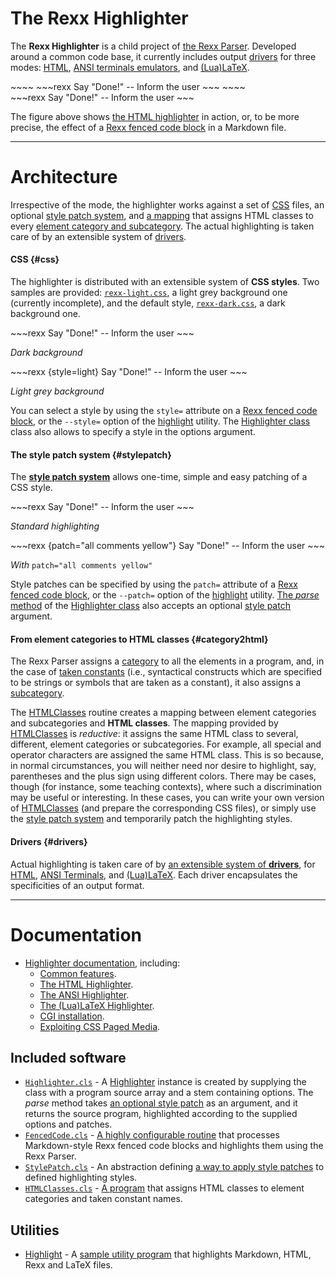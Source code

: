 The Rexx Highlighter
====================

The **Rexx Highlighter** is a child project of [the Rexx Parser](/rexx-parser/).
Developed around a common code base,
it currently includes output [drivers](#drivers) for
three modes: [HTML](html/),
[ANSI terminals emulators](ansi/),
and [(Lua)LaTeX](latex/).

<div class="row">
<div class="col-sm-6">
~~~~
~~~rexx
Say "Done!" -- Inform the user
~~~
~~~~
</div>
<div class="col-sm-6">
~~~rexx
Say "Done!" -- Inform the user
~~~
</div>
</div>

The figure above shows [the HTML highlighter](html/) in action, or,
to be more precise, the effect of a
[Rexx fenced code block](fencedcode/)
in a Markdown file.


-----------------------


Architecture
============

Irrespective of the mode, the highlighter works
against a set of [CSS](#css) files,
an optional [style patch system](#stylepatch), and
[a mapping](#category2html) that assigns
HTML classes to every
[element category and subcategory](../ref/categories/).
The actual highlighting is taken care of by an
extensible system of [drivers](#drivers).

#### CSS {#css}

The highlighter is distributed with an
extensible system of **CSS styles**.
Two samples are provided:
<code>[rexx-light.css](/rexx-parser/css/rexx-light.css)</code>,
a light grey background one (currently incomplete),
and the default style,
<code>[rexx-dark.css](/rexx-parser/css/rexx-dark.css)</code>,
a dark background one.

<div class="row">
<div class="col-sm-6">
~~~rexx
Say "Done!" -- Inform the user
~~~
<p class="text-center"><em>Dark background</em></p>
</div>
<div class="col-sm-6">
~~~rexx {style=light}
Say "Done!" -- Inform the user
~~~
<p class="text-center"><em>Light grey background</em></code></p>
</div>
</div>

You can select a style by using the `style=` attribute on a
[Rexx fenced code block](fencedcode/), or the
`--style=` option of the [highlight](../utilities/highlight/) utility.
The [Highlighter class](../ref/classes/highlighter/) class
also allows to specify a style in the options argument.

#### The style patch system {#stylepatch}

The [**style patch system**](../ref/classes/stylepatch/)
allows one-time, simple and easy patching of a
CSS style.

<div class="row">
<div class="col-sm-6">
~~~rexx
Say "Done!" -- Inform the user
~~~
<p class="text-center"><em>Standard highlighting</em></p>
</div>
<div class="col-sm-6">
~~~rexx {patch="all comments yellow"}
Say "Done!" -- Inform the user
~~~
<p class="text-center"><em>With</em> <code>patch="all comments yellow"</code></p>
</div>
</div>

Style patches can be specified by using the `patch=` attribute
of a [Rexx fenced code block](fencedcode/#patch), or the
`--patch=` option of the [highlight](../utilities/highlight/) utility.
[The *parse* method](../ref/classes/highlighter/#parse) of the
[Highlighter class](../ref/classes/highlighter/)
also accepts an optional [style patch](../ref/classes/stylepatch/) argument.

#### From element categories to HTML classes {#category2html}

The Rexx Parser assigns a [category](../ref/categories/)
to all the elements in a program, and, in the case
of [taken constants](../glossary/#taken-constant) (i.e.,
syntactical constructs which are specified to be
strings or symbols that are taken as a constant), it
also assigns a [subcategory](../ref/categories/).

The [HTMLClasses](HTMLClasses/) routine creates a mapping
between element categories and subcategories and **HTML classes**.
The mapping provided by [HTMLClasses](HTMLClasses/) is *reductive*:
it assigns the same HTML class to several, different,
element categories or subcategories.
For example, all special and operator characters
are assigned the same HTML class. This is so because,
in normal circumstances, you will neither need nor desire
to highlight, say, parentheses and the plus sign using
different colors. There may be cases, though (for instance,
some teaching contexts), where such a discrimination may be
useful or interesting. In these cases, you can write
your own version of [HTMLClasses](HTMLClasses/) (and
prepare the corresponding CSS files), or simply use
the [style patch system](../ref/classes/stylepatch/)
and temporarily patch the highlighting styles.

#### Drivers {#drivers}

Actual highlighting is taken care of by [an extensible
system of **drivers**](../ref/classes/driver/), for [HTML](html/),
[ANSI Terminals](ansi/), and [(Lua)LaTeX](latex/).
Each driver encapsulates the specificities of
an output format.

-------------------------------

Documentation
=============

- [Highlighter documentation](.), including:
  - [Common features](features/).
  - [The HTML Highlighter](html/).
  - [The ANSI Highlighter](ansi/).
  - [The (Lua)LaTeX Highlighter](latex/).
  - [CGI installation](cgi/).
  - [Exploiting CSS Paged Media](paged-media/).

Included software
-----------------

- [`Highlighter.cls`](../ref/classes/highlighter) -
  A [Highlighter](../ref/classes/highlighter)
  instance is created by supplying the class with
  a program source array and a stem containing options.
  The *parse* method takes
  [an optional style patch](../ref/classes/stylepatch/)
  as an argument, and it returns the source program,
  highlighted according to the supplied options and
  patches.
- [`FencedCode.cls`](fencedcode/) -
  [A highly configurable routine](fencedcode/)
  that processes Markdown-style Rexx fenced code blocks
  and highlights them using the Rexx Parser.
- [`StylePatch.cls`](../ref/classes/stylepatch/) - An abstraction
  defining [a way to apply style patches](../ref/classes/stylepatch/)
  to defined highlighting styles.
- [`HTMLClasses.cls`](htmlclasses/) -
  [A program](htmlclasses/) that assigns HTML
  classes to element categories and taken constant names.

Utilities
---------

- [Highlight](../utilities/highlight/) - A
  [sample utility program](../utilities/highlight/) that
  highlights Markdown, HTML, Rexx and LaTeX files.